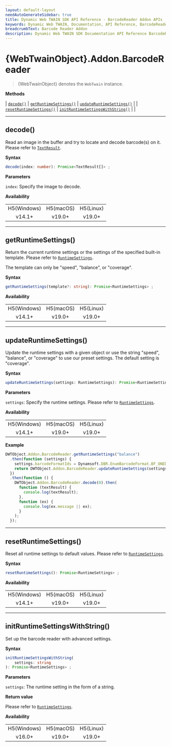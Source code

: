 ```yaml
---
layout: default-layout
needAutoGenerateSidebar: true
title: Dynamic Web TWAIN SDK API Reference - BarcodeReader Addon APIs
keywords: Dynamic Web TWAIN, Documentation, API Reference, BarcodeReader Addon APIs
breadcrumbText: Barcode Reader Addon
description: Dynamic Web TWAIN SDK Documentation API Reference BarcodeReader Addon APIs Page
---
```


# {WebTwainObject}.Addon.BarcodeReader

> {WebTwainObject} denotes the `WebTwain` instance.

**Methods**


| [`decode()`](/_articles/info/api/Addon_BarcodeReader.md#decode)                             | [`getRuntimeSettings()`](/_articles/info/api/Addon_BarcodeReader.md#getruntimesettings)                       | [`updateRuntimeSettings()`](/_articles/info/api/Addon_BarcodeReader.md#updateruntimesettings) |
| [`resetRuntimeSettings()`](/_articles/info/api/Addon_BarcodeReader.md#resetruntimesettings) | [`initRuntimeSettingsWithString()`](/_articles/info/api/Addon_BarcodeReader.md#initruntimesettingswithstring) |                                                                                               |

---

## decode()

Read an image in the buffer and try to locate and decode barcode(s) on it. Please refer to [`TextResult`](/_articles/info/api/interfaces.md#textresult).

**Syntax**

```typescript
decode(index: number): Promise<TextResult[]> ;
```

**Parameters**

`index`: Specify the image to decode.

**Availability**

<div class="availability">
<table>

<tr>
<td align="center">H5(Windows)</td>
<td align="center">H5(macOS)</td>
<td align="center">H5(Linux)</td>
</tr>

<tr>
<td align="center">v14.1+ </td>
<td align="center">v19.0+ </td>
<td align="center">v19.0+ </td>
</tr>

</table>
</div>

---

## getRuntimeSettings()

Return the current runtime settings or the settings of the specified built-in template. Please refer to [`RuntimeSettings`](/_articles/info/api/interfaces.md#runtimesettings).

The template can only be "speed", "balance", or "coverage".

**Syntax**

```typescript
getRuntimeSettings(template?: string): Promise<RuntimeSettings> ;
```

**Availability**

<div class="availability">
<table>

<tr>
<td align="center">H5(Windows)</td>
<td align="center">H5(macOS)</td>
<td align="center">H5(Linux)</td>
</tr>

<tr>
<td align="center">v14.1+ </td>
<td align="center">v19.0+ </td>
<td align="center">v19.0+ </td>
</tr>

</table>
</div>

---

## updateRuntimeSettings()

Update the runtime settings with a given object or use the string "speed", "balance", or "coverage" to use our preset settings. The default setting is "coverage".

**Syntax**

```typescript
updateRuntimeSettings(settings: RuntimeSettings): Promise<RuntimeSettings> ;
```

**Parameters**

`settings`: Specify the runtime settings. Please refer to [`RuntimeSettings`](/_articles/info/api/interfaces.md#runtimesettings).

**Availability**

<div class="availability">
<table>

<tr>
<td align="center">H5(Windows)</td>
<td align="center">H5(macOS)</td>
<td align="center">H5(Linux)</td>
</tr>

<tr>
<td align="center">v14.1+ </td>
<td align="center">v19.0+ </td>
<td align="center">v19.0+ </td>
</tr>

</table>
</div>

**Example**

```javascript
DWTObject.Addon.BarcodeReader.getRuntimeSettings("balance")
  .then(function (settings) {
    settings.barcodeFormatIds = Dynamsoft.DBR.EnumBarcodeFormat.BF_ONED;
    return DWTObject.Addon.BarcodeReader.updateRuntimeSettings(settings);
  })
  .then(function () {
    DWTObject.Addon.BarcodeReader.decode(0).then(
      function (textResult) {
        console.log(textResult);
      },
      function (ex) {
        console.log(ex.message || ex);
      }
    );
  });
```

---

## resetRuntimeSettings()

Reset all runtime settings to default values. Please refer to [`RuntimeSettings`](/_articles/info/api/interfaces.md#runtimesettings).

**Syntax**

```typescript
resetRuntimeSettings(): Promise<RuntimeSettings> ;
```

**Availability**

<div class="availability">
<table>

<tr>
<td align="center">H5(Windows)</td>
<td align="center">H5(macOS)</td>
<td align="center">H5(Linux)</td>
</tr>

<tr>
<td align="center">v14.1+ </td>
<td align="center">v19.0+ </td>
<td align="center">v19.0+ </td>
</tr>

</table>
</div>

---

## initRuntimeSettingsWithString()

Set up the barcode reader with advanced settings.

**Syntax**

```typescript
initRuntimeSettingsWithString(
    settings: string
): Promise<RuntimeSettings> ;
```

**Parameters**

`settings`: The runtime setting in the form of a string.

**Return value**

Please refer to [`RuntimeSettings`](/_articles/info/api/interfaces.md#runtimesettings).

**Availability**

<div class="availability">
<table>

<tr>
<td align="center">H5(Windows)</td>
<td align="center">H5(macOS)</td>
<td align="center">H5(Linux)</td>
</tr>

<tr>
<td align="center">v16.0+ </td>
<td align="center">v19.0+ </td>
<td align="center">v19.0+ </td>
</tr>

</table>
</div>
